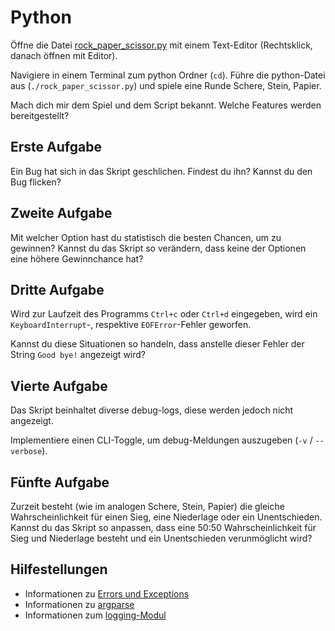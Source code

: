 # Python

Öffne die Datei [rock_paper_scissor.py](./rock_paper_scissor.py) mit einem
Text-Editor (Rechtsklick, danach öffnen mit Editor).

Navigiere in einem Terminal zum python Ordner (`cd`). Führe die python-Datei aus
(`./rock_paper_scissor.py`) und spiele eine Runde Schere, Stein, Papier.

Mach dich mir dem Spiel und dem Script bekannt. Welche Features werden bereitgestellt?

## Erste Aufgabe

Ein Bug hat sich in das Skript geschlichen. Findest du ihn? Kannst du den Bug flicken?

## Zweite Aufgabe

Mit welcher Option hast du statistisch die besten Chancen, um zu gewinnen? Kannst du
das Skript so verändern, dass keine der Optionen eine höhere Gewinnchance hat?

## Dritte Aufgabe

Wird zur Laufzeit des Programms `Ctrl+c` oder `Ctrl+d` eingegeben, wird ein
`KeyboardInterrupt`-, respektive `EOFError`-Fehler geworfen.

Kannst du diese Situationen so handeln, dass anstelle dieser Fehler der String
`Good bye!` angezeigt wird?

## Vierte Aufgabe

Das Skript beinhaltet diverse debug-logs, diese werden jedoch nicht angezeigt.

Implementiere einen CLI-Toggle, um debug-Meldungen auszugeben (`-v` / `--verbose`).

## Fünfte Aufgabe

Zurzeit besteht (wie im analogen Schere, Stein, Papier) die gleiche Wahrscheinlichkeit
für einen Sieg, eine Niederlage oder ein Unentschieden. Kannst du das Skript so
anpassen, dass eine 50:50 Wahrscheinlichkeit für Sieg und Niederlage besteht und ein
Unentschieden verunmöglicht wird?

## Hilfestellungen

 * Informationen zu [Errors und Exceptions](https://docs.python.org/3/tutorial/errors.html)
 * Informationen zu [argparse](https://docs.python.org/3/library/argparse.html)
 * Informationen zum [logging-Modul](https://docs.python.org/3/library/logging.html)
